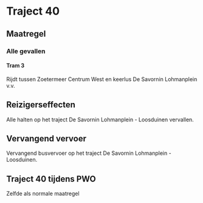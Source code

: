 # Traject 40
## Maatregel
### Alle gevallen

#### Tram 3
Rijdt tussen Zoetermeer Centrum West en keerlus De Savornin Lohmanplein v.v.

## Reizigerseffecten
Alle halten op het traject De Savornin Lohmanplein - Loosduinen vervallen.

## Vervangend vervoer
Vervangend busvervoer op het traject De Savornin Lohmanplein - Loosduinen.

## Traject 40 tijdens PWO 
Zelfde als normale maatregel
